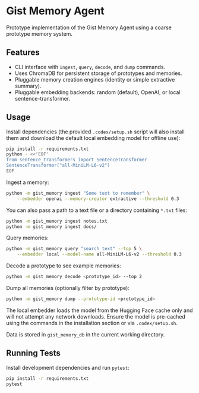 # Gist Memory Agent

Prototype implementation of the Gist Memory Agent using a coarse prototype memory system.

## Features

 - CLI interface with `ingest`, `query`, `decode`, and `dump` commands.
- Uses ChromaDB for persistent storage of prototypes and memories.
- Pluggable memory creation engines (identity or simple extractive summary).
- Pluggable embedding backends: random (default), OpenAI, or local sentence-transformer.

## Usage

Install dependencies (the provided `.codex/setup.sh` script will also install
them and download the default local embedding model for offline use):

```bash
pip install -r requirements.txt
python - <<'EOF'
from sentence_transformers import SentenceTransformer
SentenceTransformer("all-MiniLM-L6-v2")
EOF
```

Ingest a memory:

```bash
python -m gist_memory ingest "Some text to remember" \
    --embedder openai --memory-creator extractive --threshold 0.3
```

You can also pass a path to a text file or a directory containing ``*.txt``
files:

```bash
python -m gist_memory ingest notes.txt
python -m gist_memory ingest docs/
```

Query memories:

```bash
python -m gist_memory query "search text" --top 5 \
    --embedder local --model-name all-MiniLM-L6-v2 --threshold 0.3
```

Decode a prototype to see example memories:

```bash
python -m gist_memory decode <prototype_id> --top 2
```

Dump all memories (optionally filter by prototype):

```bash
python -m gist_memory dump --prototype-id <prototype_id>
```

The local embedder loads the model from the Hugging Face cache only and will not
attempt any network downloads. Ensure the model is pre-cached using the commands
in the installation section or via `.codex/setup.sh`.

Data is stored in `gist_memory_db` in the current working directory.

## Running Tests

Install development dependencies and run `pytest`:

```bash
pip install -r requirements.txt
pytest
```
